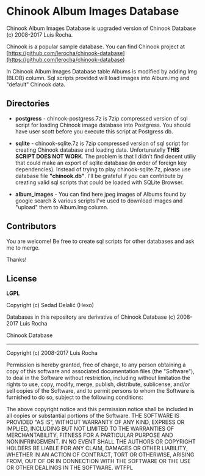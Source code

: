 Chinook Album Images Database
=============================
Chinook Album Images Database is upgraded version of Chinook Database (c) 2008-2017 Luis Rocha.

Chinook is a popular sample database. You can find Chinook project at [https://github.com/lerocha/chinook-database](https://github.com/lerocha/chinook-database)

In Chinook Album Images Database table Albums is modified by adding Img (BLOB) column. Sql scripts provided will load images into Album.img and "default" Chinook data.
 
Directories
-----------------------------

- **postgress** - chinook-postgress.7z is 7zip compressed version of sql script for loading Chinook image database into Postgress. 
You should have user scott before you execute this script at Postgress db.

- **sqlite** - chinook-sqlite.7z is 7zip compressed version of sql script for creating Chinook database and loading data. Unfortunatelly **THIS SCRIPT DOES NOT WORK**. The problem is that I didn't find decent utiliy that could make an export of sqlite database (in order of foreign key dependencies).
Instead of trying to play chinook-sqlite.7z, please use database file **"chinook.db"**.  I'll be grateful if you can contribute by creating valid sql scripts that could be loaded with SQLite Browser.

- **album_images** - You can find here jpeg images of Albums found by google search & various scripts I've used to download images and "upload" them to Album.Img column.

Contributors
-----------------------------
You are welcome! Be free to create sql scripts for other databases and ask me to merge. 

Thanks! 

License
-----------------------------
**LGPL** 

Copyright (c) Sedad Delalić (Hexo)

Databases in this repository are derivative of Chinook Database (c) 2008-2017 Luis Rocha

Chinook Database
________________
Copyright (c) 2008-2017 Luis Rocha

Permission is hereby granted, free of charge, to any person obtaining a copy of this software and associated 
documentation files (the "Software"), to deal in the Software without restriction, including without limitation 
the rights to use, copy, modify, merge, publish, distribute, sublicense, and/or sell copies of the Software, and 
to permit persons to whom the Software is furnished to do so, subject to the following conditions:

The above copyright notice and this permission notice shall be included in all copies or substantial portions of the Software.
THE SOFTWARE IS PROVIDED "AS IS", WITHOUT WARRANTY OF ANY KIND, EXPRESS OR IMPLIED, INCLUDING BUT NOT LIMITED TO THE WARRANTIES OF MERCHANTABILITY, FITNESS FOR A PARTICULAR PURPOSE AND NONINFRINGEMENT. IN NO EVENT SHALL THE AUTHORS OR COPYRIGHT HOLDERS BE LIABLE FOR ANY CLAIM, DAMAGES OR OTHER LIABILITY, WHETHER IN AN ACTION OF CONTRACT, TORT OR OTHERWISE, ARISING FROM, OUT OF OR IN CONNECTION WITH THE SOFTWARE OR THE USE OR OTHER DEALINGS IN THE SOFTWARE.
WTFPL 


